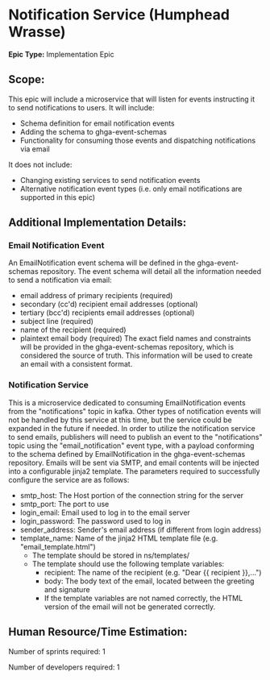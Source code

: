 # Notification Service (Humphead Wrasse)
**Epic Type:** Implementation Epic

## Scope:
This epic will include a microservice that will listen for events instructing it to send notifications to users.
It will include:
- Schema definition for email notification events
- Adding the schema to ghga-event-schemas
- Functionality for consuming those events and dispatching notifications via email

It does not include:
- Changing existing services to send notification events
- Alternative notification event types (i.e. only email notifications are supported in this epic)

## Additional Implementation Details:

### Email Notification Event
An EmailNotification event schema will be defined in the ghga-event-schemas repository.
The event schema will detail all the information needed to send a notification via email:
- email address of primary recipients (required)
- secondary (cc'd) recipient email addresses (optional)
- tertiary (bcc'd) recipients email addresses (optional)
- subject line (required)
- name of the recipient (required)
- plaintext email body (required)
The exact field names and constraints will be provided in the ghga-event-schemas repository, which is considered the source of truth.
This information will be used to create an email with a consistent format.

### Notification Service
This is a microservice dedicated to consuming EmailNotification events from the "notifications" topic in kafka.
Other types of notification events will not be handled by this service at this time, but the service could be expanded in the future if needed.
In order to utilize the notification service to send emails, publishers will need to publish an event to the "notifications" topic using the "email_notification" event type, with a payload conforming to the schema defined by EmailNotification in the ghga-event-schemas repository.
Emails will be sent via SMTP, and email contents will be injected into a configurable jinja2 template. The parameters required to successfully configure the service are as follows:
- smtp_host: The Host portion of the connection string for the server
- smtp_port: The port to use
- login_email: Email used to log in to the email server
- login_password: The password used to log in
- sender_address: Sender's email address (if different from login address)
- template_name: Name of the jinja2 HTML template file (e.g. "email_template.html")
  - The template should be stored in ns/templates/
  - The template should use the following template variables:
    - recipient: The name of the recipient (e.g. "Dear {{ recipient }},...")
    - body: The body text of the email, located between the greeting and signature
    - If the template variables are not named correctly, the HTML version of the email will not be generated correctly.

## Human Resource/Time Estimation:

Number of sprints required: 1

Number of developers required: 1
